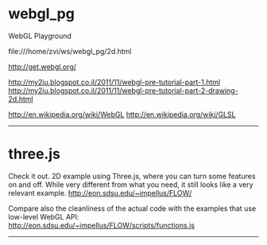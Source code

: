 webgl_pg
========

WebGL Playground

file:///home/zvi/ws/webgl_pg/2d.html

http://get.webgl.org/



http://my2iu.blogspot.co.il/2011/11/webgl-pre-tutorial-part-1.html
http://my2iu.blogspot.co.il/2011/11/webgl-pre-tutorial-part-2-drawing-2d.html

http://en.wikipedia.org/wiki/WebGL
http://en.wikipedia.org/wiki/GLSL

-----------------------------------------------------------------------------

three.js
========

Check it out.
2D example using Three.js, where you can turn some features on and off.
While very different from what you need, it still looks like a very relevant example.
http://eon.sdsu.edu/~impellus/FLOW/

Compare also the cleanliness of the actual code with the examples that use low-level WebGL API:
http://eon.sdsu.edu/~impellus/FLOW/scripts/functions.js

-----------------------------------------------------------------------------
